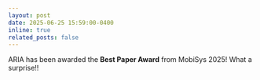 ```yaml
---
layout: post
date: 2025-06-25 15:59:00-0400
inline: true
related_posts: false
---
```


ARIA has been awarded the **Best Paper Award** from MobiSys 2025! What a surprise!!